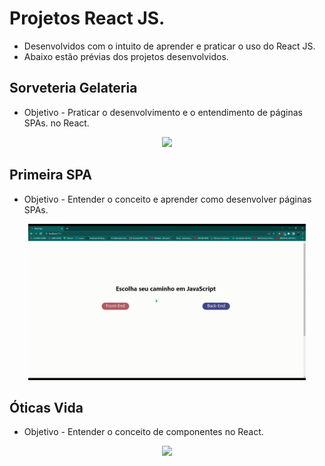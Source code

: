 # Projetos React JS.
* Desenvolvidos com o intuito de aprender e praticar o uso do React JS.
* Abaixo estão prévias dos projetos desenvolvidos.

## Sorveteria Gelateria
* Objetivo - Praticar o desenvolvimento e o entendimento de páginas SPAs. no React.
<div align="center">
    <img height="250px" src="https://github.com/DaniAkira/practice-react/blob/master/gifs/GaleteriaSPA.gif">
</div>


## Primeira SPA
* Objetivo - Entender o conceito e aprender como desenvolver páginas SPAs.
<div align="center">
    <img height="250px" src="https://github.com/DaniAkira/practice-react/blob/master/gifs/PrimeiraSPA.gif">
</div>


## Óticas Vida
* Objetivo - Entender o conceito de componentes no React.
<div align="center">
    <img height="250px" src="https://github.com/DaniAkira/practice-react/blob/master/gifs/OticasVida.gif">
</div>
